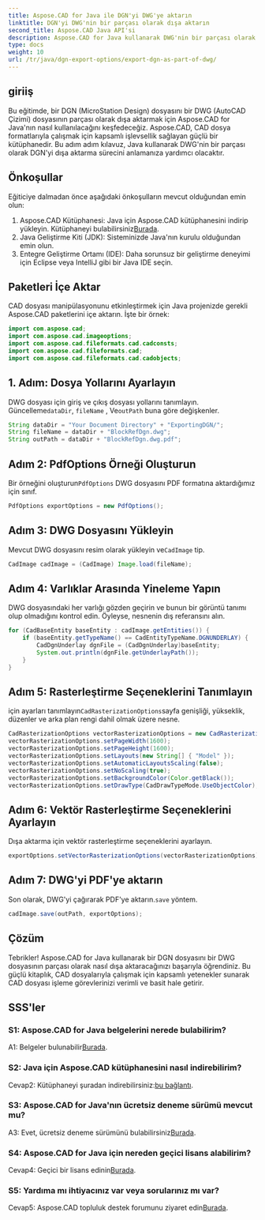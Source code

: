 ```yaml
---
title: Aspose.CAD for Java ile DGN'yi DWG'ye aktarın
linktitle: DGN'yi DWG'nin bir parçası olarak dışa aktarın
second_title: Aspose.CAD Java API'si
description: Aspose.CAD for Java kullanarak DWG'nin bir parçası olarak DGN'yi nasıl dışa aktaracağınızı keşfedin. Verimli CAD dosyası manipülasyonu için adım adım kılavuzumuzu izleyin.
type: docs
weight: 10
url: /tr/java/dgn-export-options/export-dgn-as-part-of-dwg/
---
```

## giriiş

Bu eğitimde, bir DGN (MicroStation Design) dosyasını bir DWG (AutoCAD Çizimi) dosyasının parçası olarak dışa aktarmak için Aspose.CAD for Java'nın nasıl kullanılacağını keşfedeceğiz. Aspose.CAD, CAD dosya formatlarıyla çalışmak için kapsamlı işlevsellik sağlayan güçlü bir kütüphanedir. Bu adım adım kılavuz, Java kullanarak DWG'nin bir parçası olarak DGN'yi dışa aktarma sürecini anlamanıza yardımcı olacaktır.

## Önkoşullar

Eğiticiye dalmadan önce aşağıdaki önkoşulların mevcut olduğundan emin olun:
1. Aspose.CAD Kütüphanesi: Java için Aspose.CAD kütüphanesini indirip yükleyin. Kütüphaneyi bulabilirsiniz[Burada](https://releases.aspose.com/cad/java/).
2. Java Geliştirme Kiti (JDK): Sisteminizde Java'nın kurulu olduğundan emin olun.
3. Entegre Geliştirme Ortamı (IDE): Daha sorunsuz bir geliştirme deneyimi için Eclipse veya IntelliJ gibi bir Java IDE seçin.

## Paketleri İçe Aktar

CAD dosyası manipülasyonunu etkinleştirmek için Java projenizde gerekli Aspose.CAD paketlerini içe aktarın. İşte bir örnek:

```java
import com.aspose.cad;
import com.aspose.cad.imageoptions;
import com.aspose.cad.fileformats.cad.cadconsts;
import com.aspose.cad.fileformats.cad;
import com.aspose.cad.fileformats.cad.cadobjects;
```

## 1. Adım: Dosya Yollarını Ayarlayın

 DWG dosyası için giriş ve çıkış dosyası yollarını tanımlayın. Güncelleme`dataDir`, `fileName` , Ve`outPath` buna göre değişkenler.

```java
String dataDir = "Your Document Directory" + "ExportingDGN/";
String fileName = dataDir + "BlockRefDgn.dwg";
String outPath = dataDir + "BlockRefDgn.dwg.pdf";
```

## Adım 2: PdfOptions Örneği Oluşturun

 Bir örneğini oluşturun`PdfOptions` DWG dosyasını PDF formatına aktardığımız için sınıf.

```java
PdfOptions exportOptions = new PdfOptions();
```

## Adım 3: DWG Dosyasını Yükleyin

 Mevcut DWG dosyasını resim olarak yükleyin ve`CadImage` tip.

```java
CadImage cadImage = (CadImage) Image.load(fileName);
```

## Adım 4: Varlıklar Arasında Yineleme Yapın

DWG dosyasındaki her varlığı gözden geçirin ve bunun bir görüntü tanımı olup olmadığını kontrol edin. Öyleyse, nesnenin dış referansını alın.

```java
for (CadBaseEntity baseEntity : cadImage.getEntities()) {
    if (baseEntity.getTypeName() == CadEntityTypeName.DGNUNDERLAY) {
        CadDgnUnderlay dgnFile = (CadDgnUnderlay)baseEntity;
        System.out.println(dgnFile.getUnderlayPath());
    }
}
```

## Adım 5: Rasterleştirme Seçeneklerini Tanımlayın

 için ayarları tanımlayın`CadRasterizationOptions`sayfa genişliği, yükseklik, düzenler ve arka plan rengi dahil olmak üzere nesne.

```java
CadRasterizationOptions vectorRasterizationOptions = new CadRasterizationOptions();
vectorRasterizationOptions.setPageWidth(1600);
vectorRasterizationOptions.setPageHeight(1600);
vectorRasterizationOptions.setLayouts(new String[] { "Model" });
vectorRasterizationOptions.setAutomaticLayoutsScaling(false);
vectorRasterizationOptions.setNoScaling(true);
vectorRasterizationOptions.setBackgroundColor(Color.getBlack());
vectorRasterizationOptions.setDrawType(CadDrawTypeMode.UseObjectColor);
```

## Adım 6: Vektör Rasterleştirme Seçeneklerini Ayarlayın

Dışa aktarma için vektör rasterleştirme seçeneklerini ayarlayın.

```java
exportOptions.setVectorRasterizationOptions(vectorRasterizationOptions);
```

## Adım 7: DWG'yi PDF'ye aktarın

 Son olarak, DWG'yi çağırarak PDF'ye aktarın.`save` yöntem.

```java
cadImage.save(outPath, exportOptions);
```

## Çözüm

Tebrikler! Aspose.CAD for Java kullanarak bir DGN dosyasını bir DWG dosyasının parçası olarak nasıl dışa aktaracağınızı başarıyla öğrendiniz. Bu güçlü kitaplık, CAD dosyalarıyla çalışmak için kapsamlı yetenekler sunarak CAD dosyası işleme görevlerinizi verimli ve basit hale getirir.

## SSS'ler

### S1: Aspose.CAD for Java belgelerini nerede bulabilirim?

 A1: Belgeler bulunabilir[Burada](https://reference.aspose.com/cad/java/).

### S2: Java için Aspose.CAD kütüphanesini nasıl indirebilirim?

 Cevap2: Kütüphaneyi şuradan indirebilirsiniz:[bu bağlantı](https://releases.aspose.com/cad/java/).

### S3: Aspose.CAD for Java'nın ücretsiz deneme sürümü mevcut mu?

 A3: Evet, ücretsiz deneme sürümünü bulabilirsiniz[Burada](https://releases.aspose.com/).

### S4: Aspose.CAD for Java için nereden geçici lisans alabilirim?

 Cevap4: Geçici bir lisans edinin[Burada](https://purchase.aspose.com/temporary-license/).

### S5: Yardıma mı ihtiyacınız var veya sorularınız mı var?

 Cevap5: Aspose.CAD topluluk destek forumunu ziyaret edin[Burada](https://forum.aspose.com/c/cad/19).